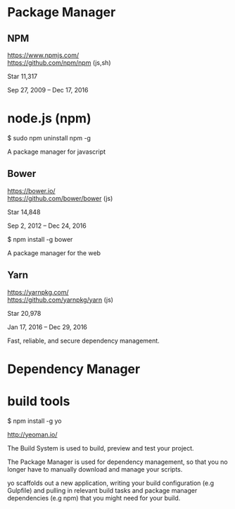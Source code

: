 # Package Manager  


## NPM  

https://www.npmjs.com/  
https://github.com/npm/npm  (js,sh)  

Star 11,317

Sep 27, 2009 – Dec 17, 2016

# node.js  (npm)  

$ sudo npm uninstall npm -g  

A package manager for javascript  




## Bower  

https://bower.io/  
https://github.com/bower/bower  (js)  

Star 14,848

Sep 2, 2012 – Dec 24, 2016

$ npm install -g bower  

A package manager for the web  



## Yarn  

https://yarnpkg.com/  
https://github.com/yarnpkg/yarn  (js)  

Star 20,978

Jan 17, 2016 – Dec 29, 2016  

Fast, reliable, and secure dependency management.







# Dependency Manager  









# build tools  


$ npm install -g yo


http://yeoman.io/  

The Build System is used to build, preview and test your project.  


The Package Manager is used for dependency management, so that you no longer have to manually download and manage your scripts.  


yo scaffolds out a new application, writing your build configuration (e.g Gulpfile) and pulling in relevant build tasks and package manager dependencies (e.g npm) that you might need for your build.  




